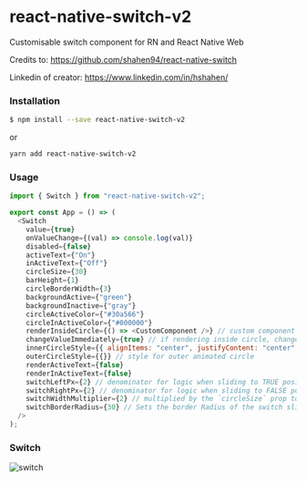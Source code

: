# react-native-switch-v2

Customisable switch component for RN and React Native Web

Credits to: https://github.com/shahen94/react-native-switch

Linkedin of creator: https://www.linkedin.com/in/hshahen/

### Installation

```sh
$ npm install --save react-native-switch-v2
```

or

```sh
yarn add react-native-switch-v2
```

### Usage

```javascript
import { Switch } from "react-native-switch-v2";

export const App = () => (
  <Switch
    value={true}
    onValueChange={(val) => console.log(val)}
    disabled={false}
    activeText={"On"}
    inActiveText={"Off"}
    circleSize={30}
    barHeight={1}
    circleBorderWidth={3}
    backgroundActive={"green"}
    backgroundInactive={"gray"}
    circleActiveColor={"#30a566"}
    circleInActiveColor={"#000000"}
    renderInsideCircle={() => <CustomComponent />} // custom component to render inside the Switch circle (Text, Image, etc.)
    changeValueImmediately={true} // if rendering inside circle, change state immediately or wait for animation to complete
    innerCircleStyle={{ alignItems: "center", justifyContent: "center" }} // style for inner animated circle for what you (may) be rendering inside the circle
    outerCircleStyle={{}} // style for outer animated circle
    renderActiveText={false}
    renderInActiveText={false}
    switchLeftPx={2} // denominator for logic when sliding to TRUE position. Higher number = more space from RIGHT of the circle to END of the slider
    switchRightPx={2} // denominator for logic when sliding to FALSE position. Higher number = more space from LEFT of the circle to BEGINNING of the slider
    switchWidthMultiplier={2} // multiplied by the `circleSize` prop to calculate total width of the Switch
    switchBorderRadius={30} // Sets the border Radius of the switch slider. If unset, it remains the circleSize.
  />
);
```

### Switch

![switch](https://cloud.githubusercontent.com/assets/13334788/19770557/c1d935ee-9c70-11e6-931e-8812fbe62774.gif)
